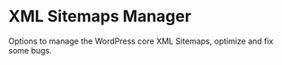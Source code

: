# XML Sitemaps Manager

Options to manage the WordPress core XML Sitemaps, optimize and fix some bugs.

